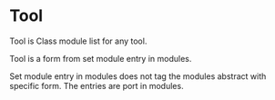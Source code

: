 # Tool

Tool is Class module list for any tool.

Tool is a form from set module entry in modules.

Set module entry in modules does not tag the modules abstract with specific form.
The entries are port in modules.